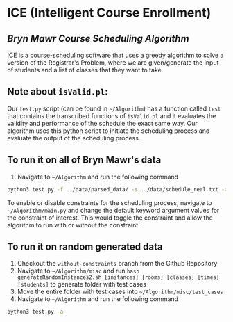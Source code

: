 # ICE (Intelligent Course Enrollment)
## _Bryn Mawr Course Scheduling Algorithm_

ICE is a course-scheduling software that uses a greedy algorithm to solve a version of the Registrar's Problem, where we are given/generate the input of students and a list of classes that they want to take. 

## Note about `isValid.pl`:
Our `test.py` script (can be found in `~/Algorithm`) has a function called `test` that contains the transcribed functions of `isValid.pl` and it evaluates the validity and performance of the schedule the exact same way. Our algorithm uses this python script to initiate the scheduling process and evaluate the output of the scheduling process. 

## To run it on all of Bryn Mawr's data

1. Navigate to `~/Algorithm` and run the following command

```sh
python3 test.py -f ../data/parsed_data/ -s ../data/schedule_real.txt -a
```

To enable or disable constraints for the scheduling process, navigate to `~/Algorithm/main.py` and change the default keyword argument values for the constraint of interest. This would toggle the constraint and allow the algorithm to run with or without the constraint.

## To run it on random generated data

1. Checkout the `without-constraints` branch from the Github Repository
2. Navigate to `~/Algorithm/misc` and run `bash generateRandomInstances2.sh [instances] [rooms] [classes] [times] [students]` to generate folder with test cases
2. Move the entire folder with test cases into `~/Algorithm/misc/test_cases`
2. Navigate to `~/Algorithm` and run the following command

```sh
python3 test.py -a
```


